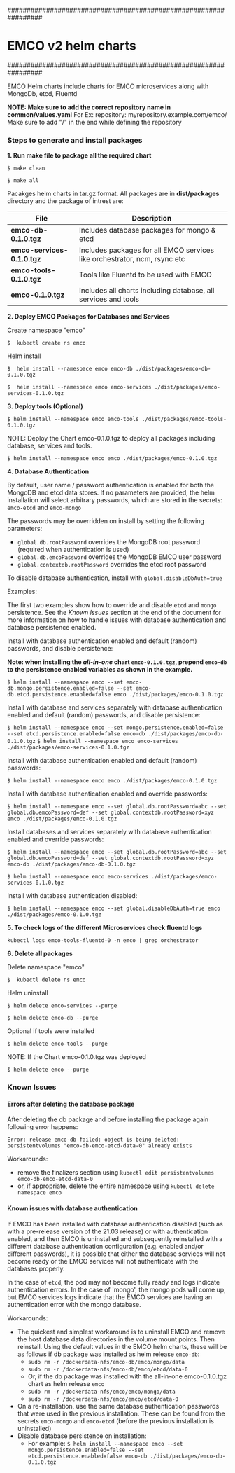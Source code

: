 #################################################################
# EMCO v2 helm charts
#################################################################

EMCO Helm charts include charts for EMCO microservices along with MongoDb, etcd, Fluentd

**NOTE: Make sure to add the correct repository name in common/values.yaml**
For Ex: repository: myrepository.example.com/emco/
Make sure to add "/" in the end while defining the repository 

### Steps to generate and install packages
**1. Run make file to package all the required chart**

`$ make clean`

`$ make all`

Pacakges helm charts in tar.gz format. All packages are in **dist/packages** directory and the package of intrest are:

   File      | Description |
  | ----------- | ----------- |
  | **emco-db-0.1.0.tgz**      | Includes database packages for mongo & etcd       |
  | **emco-services-0.1.0.tgz**   | Includes packages for all EMCO services like orchestrator, ncm, rsync etc        |
  | **emco-tools-0.1.0.tgz**   | Tools like Fluentd to be used with EMCO        |
  | **emco-0.1.0.tgz**   | Includes all charts including database, all services and tools        |


**2. Deploy EMCO Packages for Databases and Services**

Create namespace "emco"

`$  kubectl create ns emco `

Helm install

`$  helm install --namespace emco emco-db ./dist/packages/emco-db-0.1.0.tgz `

`$  helm install --namespace emco emco-services ./dist/packages/emco-services-0.1.0.tgz `

**3. Deploy tools (Optional)**

`$ helm install --namespace emco emco-tools ./dist/packages/emco-tools-0.1.0.tgz `

NOTE: Deploy the Chart emco-0.1.0.tgz to deploy all packages including database, services and tools.

`$ helm install --namespace emco emco ./dist/packages/emco-0.1.0.tgz `

**4. Database Authentication**

By default, user name / password authentication is enabled for both the MongoDB and etcd data stores.
If no parameters are provided, the helm installation will select arbitrary passwords, which are stored
in the secrets: `emco-etcd` and `emco-mongo`

The passwords may be overridden on install by setting the following parameters:

- `global.db.rootPassword` overrides the MongoDB root password (required when authentication is used)
- `global.db.emcoPassword` overrides the MongoDB EMCO user password
- `global.contextdb.rootPassword` overrides the etcd root password

To disable database authentication, install with `global.disableDbAuth=true`

Examples:

The first two examples show how to override and disable `etcd` and `mongo` persistence.  See the *Known Issues* section
at the end of the document for more information on how to handle issues with database authentication and
database persistence enabled.

Install with database authentication enabled and default (random) passwords, and disable persistence:

**Note: when installing the *all-in-one* chart `emco-0.1.0.tgz`, prepend `emco-db` to the persistence enabled variables as shown in the example.**

`$ helm install --namespace emco --set emco-db.mongo.persistence.enabled=false --set emco-db.etcd.persistence.enabled=false emco ./dist/packages/emco-0.1.0.tgz`

Install with database and services separately with database authentication enabled and default (random) passwords, and disable persistence:

`$ helm install --namespace emco --set mongo.persistence.enabled=false --set etcd.persistence.enabled=false emco-db ./dist/packages/emco-db-0.1.0.tgz`
`$ helm install --namespace emco emco-services ./dist/packages/emco-services-0.1.0.tgz`

Install with database authentication enabled and default (random) passwords:

`$ helm install --namespace emco emco ./dist/packages/emco-0.1.0.tgz`

Install with database authentication enabled and override passwords:

`$ helm install --namespace emco --set global.db.rootPassword=abc --set global.db.emcoPassword=def --set global.contextdb.rootPassword=xyz emco ./dist/packages/emco-0.1.0.tgz`

Install databases and services separately with database authentication enabled and override passwords:

`$ helm install --namespace emco --set global.db.rootPassword=abc --set global.db.emcoPassword=def --set global.contextdb.rootPassword=xyz emco-db ./dist/packages/emco-db-0.1.0.tgz`

`$ helm install --namespace emco emco-services ./dist/packages/emco-services-0.1.0.tgz`

Install with database authentication disabled:

`$ helm install --namespace emco --set global.disableDbAuth=true emco ./dist/packages/emco-0.1.0.tgz`

**5. To check logs of the different Microservices check fluentd logs**

`kubectl logs emco-tools-fluentd-0 -n emco | grep orchestrator`


**6. Delete all packages**

Delete namespace "emco"

`$  kubectl delete ns emco `

Helm uninstall

`$ helm delete emco-services --purge`

`$ helm delete emco-db --purge`

Optional if tools were installed

`$ helm delete emco-tools --purge`

NOTE: If the Chart emco-0.1.0.tgz was deployed

`$ helm delete emco --purge`

### Known Issues

#### Errors after deleting the database package

After deleting the db package and before installing the package again following error happens:

`Error: release emco-db failed: object is being deleted: persistentvolumes "emco-db-emco-etcd-data-0" already exists`

Workarounds:

* remove the  finalizers section using `kubectl edit persistentvolumes emco-db-emco-etcd-data-0`
* or, if appropriate, delete the entire namespace using `kubectl delete namespace emco`

#### Known issues with database authentication

If EMCO has been installed with database authentication disabled (such as with a pre-release version of the 21.03 release) or
with authentication enabled, and then EMCO is uninstalled and subsequently reinstalled with a different database
authentication configuration (e.g. enabled and/or different passwords), it is possible that either the database services
will not become ready or the EMCO services will not authenticate with the databases properly.

In the case of `etcd`, the pod may not become fully ready and logs indicate authentication errors.
In the case of 'mongo', the mongo pods will come up, but EMCO services logs indicate that the EMCO services are having an authentication error with
the mongo database.

Workarounds:

- The quickest and simplest workaround is to uninstall EMCO and remove the host database data directories in the volume mount points.  Then reinstall.
  Using the default values in the EMCO helm charts, these will be as follows if db package was installed as helm release `emco-db`:
    - `sudo rm -r /dockerdata-nfs/emco-db/emco/mongo/data`
    - `sudo rm -r /dockerdata-nfs/emco-db/emco/etcd/data-0`
    - Or, if the db package was installed with the all-in-one emco-0.1.0.tgz chart as helm release `emco`
    - `sudo rm -r /dockerdata-nfs/emco/emco/mongo/data`
    - `sudo rm -r /dockerdata-nfs/emco/emco/etcd/data-0`
- On a re-installation, use the same database authentication passwords that were used in the previous installation.  These can be found from the secrets
  `emco-mongo` and `emco-etcd` (before the previous installation is uninstalled)
- Disable database persistence on installation:
    - For example: `$ helm install --namespace emco --set mongo.persistence.enabled=false --set etcd.persistence.enabled=false emco-db ./dist/packages/emco-db-0.1.0.tgz`
